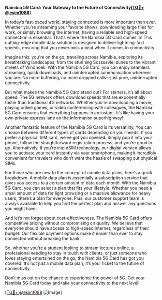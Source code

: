 **Namibia 5G Card: Your Gateway to the Future of Connectivity[[TG💪+ @esim1088](https://t.me/s/esim1088)]**

In today’s fast-paced world, staying connected is more important than ever. Whether you're streaming your favorite shows, downloading large files for work, or simply browsing the internet, having a reliable and high-speed connection is essential. That's where the Namibia 5G Card comes in! This cutting-edge mobile data solution is designed to deliver lightning-fast speeds, ensuring that you never miss a beat when it comes to connectivity.

Imagine this: you're on the go, traveling across Namibia, exploring its breathtaking landscapes, from the stunning Sossusvlei dunes to the vibrant streets of Windhoek. With the Namibia 5G Card, you can enjoy seamless streaming, quick downloads, and uninterrupted communication wherever you are. No more buffering, no more dropped calls—just pure, uninterrupted connectivity.

But what makes the Namibia 5G Card stand out? For starters, it’s all about speed. The 5G network offers download speeds that are exponentially faster than traditional 4G networks. Whether you're downloading a movie, playing online games, or video conferencing with colleagues, the Namibia 5G Card ensures that everything happens in an instant. It’s like having your own private express lane on the information superhighway!

Another fantastic feature of the Namibia 5G Card is its versatility. You can choose between different types of cards depending on your needs. If you prefer a physical SIM card, we’ve got you covered. Simply pop it into your phone, follow the straightforward registration process, and you’re good to go. Alternatively, if you’re into eSIM technology, our digital version allows you to activate your card instantly via your smartphone, making it incredibly convenient for travelers who don’t want the hassle of swapping out physical SIMs.

For those who are new to the concept of mobile data plans, here’s a quick breakdown. A mobile data plan is essentially a subscription service that gives you access to a certain amount of data each month. With the Namibia 5G Card, you can select a plan that fits your lifestyle. Whether you need a small amount of data for light browsing or a massive allowance for heavy users, there’s a plan for everyone. Plus, our customer support team is always available to help you find the perfect plan and answer any questions you might have.

And let’s not forget about cost-effectiveness. The Namibia 5G Card offers competitive pricing without compromising on quality. We believe that everyone should have access to high-speed internet, regardless of their budget. Our flexible payment options make it easier than ever to stay connected without breaking the bank.

So, whether you're a student looking to stream lectures online, a professional needing to stay in touch with clients, or just someone who loves staying entertained on the go, the Namibia 5G Card has got you covered. It’s not just a mobile data plan; it’s your ticket to the future of connectivity.

Don’t miss out on the chance to experience the power of 5G. Get your Namibia 5G Card today and take your connectivity to the next level! 

[[TG💪+ @esim1088](https://t.me/s/esim1088) ![Image](https://i.postimg.cc/Y0z9fWf4/image.png)]
